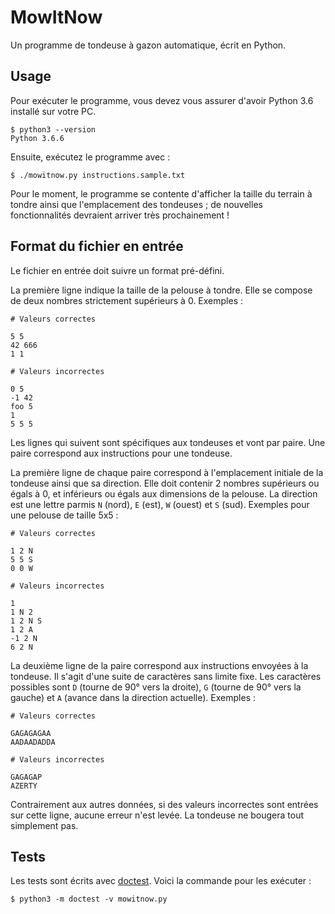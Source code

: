 # MowItNow

Un programme de tondeuse à gazon automatique, écrit en Python.

## Usage

Pour exécuter le programme, vous devez vous assurer d'avoir Python 3.6 installé
sur votre PC.

```console
$ python3 --version
Python 3.6.6
```

Ensuite, exécutez le programme avec :

```console
$ ./mowitnow.py instructions.sample.txt
```

Pour le moment, le programme se contente d'afficher la taille du terrain à
tondre ainsi que l'emplacement des tondeuses ; de nouvelles fonctionnalités
devraient arriver très prochainement !

## Format du fichier en entrée

Le fichier en entrée doit suivre un format pré-défini.

La première ligne indique la taille de la pelouse à tondre. Elle se compose de
deux nombres strictement supérieurs à 0. Exemples :

```raw
# Valeurs correctes

5 5
42 666
1 1

# Valeurs incorrectes

0 5
-1 42
foo 5
1
5 5 5
```

Les lignes qui suivent sont spécifiques aux tondeuses et vont par paire. Une
paire correspond aux instructions pour une tondeuse.

La première ligne de chaque paire correspond à l'emplacement initiale de la
tondeuse ainsi que sa direction. Elle doit contenir 2 nombres supérieurs ou
égals à 0, et inférieurs ou égals aux dimensions de la pelouse. La direction
est une lettre parmis `N` (nord), `E` (est), `W` (ouest) et `S` (sud). Exemples
pour une pelouse de taille 5x5 :

```raw
# Valeurs correctes

1 2 N
5 5 S
0 0 W

# Valeurs incorrectes

1
1 N 2
1 2 N S
1 2 A
-1 2 N
6 2 N
```

La deuxième ligne de la paire correspond aux instructions envoyées à la
tondeuse. Il s'agit d'une suite de caractères sans limite fixe. Les caractères
possibles sont `D` (tourne de 90° vers la droite), `G` (tourne de 90° vers la
gauche) et `A` (avance dans la direction actuelle). Exemples :

```raw
# Valeurs correctes

GAGAGAGAA
AADAADADDA

# Valeurs incorrectes

GAGAGAP
AZERTY
```

Contrairement aux autres données, si des valeurs incorrectes sont entrées sur
cette ligne, aucune erreur n'est levée. La tondeuse ne bougera tout simplement
pas.

## Tests

Les tests sont écrits avec [doctest](https://docs.python.org/3/library/doctest.html).
Voici la commande pour les exécuter :

```console
$ python3 -m doctest -v mowitnow.py
```
